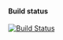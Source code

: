 #### Build status
<a href="https://travis-ci.org/cbirajdar/HVAC">
   <img src="https://img.shields.io/travis/zhtaoang/HVAC.svg?style=flat-square"
        alt="Build Status">
</a>
